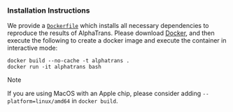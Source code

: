 ### Installation Instructions
We provide a [`Dockerfile`](/Dockerfile) which installs all necessary dependencies to reproduce the results of AlphaTrans. Please download [Docker](https://www.docker.com/), and then execute the following to create a docker image and execute the container in interactive mode:

```
docker build --no-cache -t alphatrans .
docker run -it alphatrans bash
```
> [!NOTE]
> If you are using MacOS with an Apple chip, please consider adding `--platform=linux/amd64` in `docker build`.
